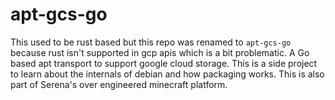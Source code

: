 # apt-gcs-go

This used to be rust based but this repo was renamed to `apt-gcs-go` because rust isn't supported in gcp apis which is a
bit problematic. A Go based apt transport to support google cloud storage. This is a side project to learn about the
internals of debian and how packaging works. This is also part of Serena's over engineered minecraft platform.